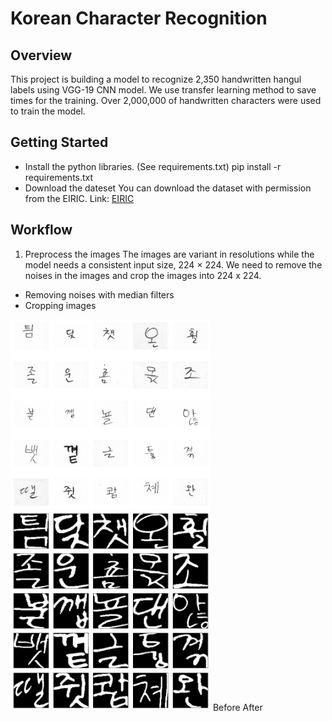 Korean Character Recognition
==============================
## Overview
This project is building a model to recognize 2,350 handwritten hangul labels using VGG-19 CNN model. We use transfer learning method to save times for the training.
Over 2,000,000 of handwritten characters were used to train the model.

## Getting Started
* Install the python libraries. (See requirements.txt)
	pip install -r requirements.txt
* Download the dateset
	You can download the dataset with permission from the EIRIC.
	Link: [EIRIC](https://www.eiric.or.kr/special/special.php#)

## Workflow
1. Preprocess the images
The images are variant in resolutions while the model needs a consistent input size, 224 × 224. We need to remove the noises in the images and crop the images into 224 x 224.
* Removing noises with median filters
* Cropping images

<img src='pics/rawimages.png' width=320> <img src='pics/preprocessed.png' width=320>
Before						After


